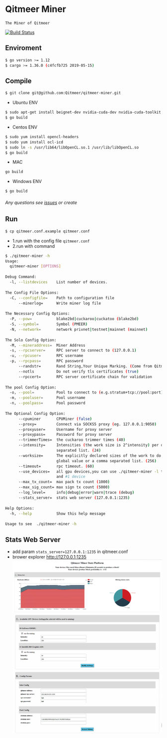 # Qitmeer Miner

    The Miner of Qitmeer
[![Build Status](https://travis-ci.com/Qitmeer/qitmeer-miner.svg?token=n9AoZUDqAJmhesf4MYUd&branch=master)](https://travis-ci.com/Qitmeer/qitmeer-miner)
## Enviroment

```bash
$ go version >= 1.12
$ cargo >= 1.36.0 (c4fcfb725 2019-05-15)
```
    
## Compile

```bash
$ git clone git@github.com:Qitmeer/qitmeer-miner.git
```

* Ubuntu ENV
```bash
$ sudo apt-get install beignet-dev nvidia-cuda-dev nvidia-cuda-toolkit
$ go build 
```
        
* Centos ENV
```bash
$ sudo yum install opencl-headers
$ sudo yum install ocl-icd
$ sudo ln -s /usr/lib64/libOpenCL.so.1 /usr/lib/libOpenCL.so
$ go build
```
        

* MAC

```bash
go build
```

* Windows ENV
```bash
$ go build 
```

###### Any questions see [issues](https://github.com/Qitmeer/qitmeer-miner/issues?q=is%3Aissue+is%3Aclosed) or create

## Run
```bash
$ cp qitmeer.conf.example qitmeer.conf
```
- 1.run with the config file `qitmeer.conf`
- 2.run with command
```bash
$ ./qitmeer-miner -h
Usage:
  qitmeer-miner [OPTIONS]

Debug Command:
  -l, --listdevices    List number of devices.

The Config File Options:
  -C, --configfile=    Path to configuration file
      --minerlog=      Write miner log file

The Necessary Config Options:
  -P, --pow=           blake2bd|cuckaroo|cuckatoo (blake2bd)
  -S, --symbol=        Symbol (PMEER)
  -N, --network=       network privnet|testnet|mainnet (mainnet)

The Solo Config Option:
  -M, --mineraddress=  Miner Address
  -s, --rpcserver=     RPC server to connect to (127.0.0.1)
  -u, --rpcuser=       RPC username
  -p, --rpcpass=       RPC password
      --randstr=       Rand String,Your Unique Marking. (Come from Qitmeer!)
      --notls          Do not verify tls certificates (true)
      --rpccert=       RPC server certificate chain for validation

The pool Config Option:
  -o, --pool=          Pool to connect to (e.g.stratum+tcp://pool:port)
  -m, --pooluser=      Pool username
  -n, --poolpass=      Pool password

The Optional Config Option:
      --cpuminer       CPUMiner (false)
      --proxy=         Connect via SOCKS5 proxy (eg. 127.0.0.1:9050)
      --proxyuser=     Username for proxy server
      --proxypass=     Password for proxy server
      --trimmerTimes=  the cuckaroo trimmer times (40)
      --intensity=     Intensities (the work size is 2^intensity) per device. Single global value or a comma
                       separated list. (24)
      --worksize=      The explicitly declared sizes of the work to do per device (overrides intensity). Single
                       global value or a comma separated list. (256)
      --timeout=       rpc timeout. (60)
      --use_devices=   all gpu devices,you can use ./qitmeer-miner -l to see. examples:0,1 use the #0 device
                       and #1 device
      --max_tx_count=  max pack tx count (1000)
      --max_sig_count= max sign tx count (5000)
      --log_level=     info|debug|error|warn|trace (debug)
      --stats_server=  stats web server (127.0.0.1:1235)

Help Options:
  -h, --help           Show this help message

Usage to see  ./qitmeer-miner -h
```
## Stats Web Server
- add param `stats_server=127.0.0.1:1235` in qitmeer.conf
- brower explorer http://127.0.0.1:1235    
![stats](public/img/miner1.png)  
![stats](public/img/miner2.png)  
![stats](public/img/miner3.png)  